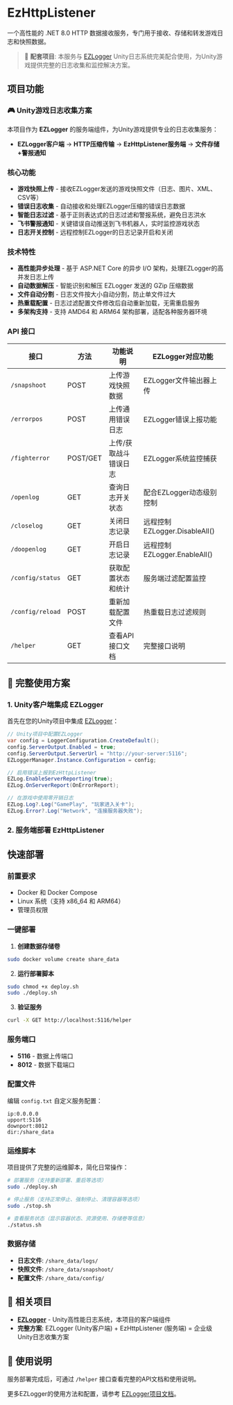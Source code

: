 # EzHttpListener

一个高性能的 .NET 8.0 HTTP 数据接收服务，专门用于接收、存储和转发游戏日志和快照数据。

> 🔗 **配套项目**: 本服务与 [EZLogger](https://github.com/summer198971/EZLogger) Unity日志系统完美配合使用，为Unity游戏提供完整的日志收集和监控解决方案。

## 项目功能

### 🎮 Unity游戏日志收集方案

本项目作为 **EZLogger** 的服务端组件，为Unity游戏提供专业的日志收集服务：

- **EZLogger客户端** → **HTTP压缩传输** → **EzHttpListener服务端** → **文件存储+警报通知**

### 核心功能
- **游戏快照上传** - 接收EZLogger发送的游戏快照文件（日志、图片、XML、CSV等）
- **错误日志收集** - 自动接收和处理EZLogger压缩的错误日志数据
- **智能日志过滤** - 基于正则表达式的日志过滤和警报系统，避免日志洪水
- **飞书警报通知** - 关键错误自动推送到飞书机器人，实时监控游戏状态
- **日志开关控制** - 远程控制EZLogger的日志记录开启和关闭

### 技术特性
- **高性能异步处理** - 基于 ASP.NET Core 的异步 I/O 架构，处理EZLogger的高并发日志上传
- **自动数据解压** - 智能识别和解压 EZLogger 发送的 GZip 压缩数据
- **文件自动分割** - 日志文件按大小自动分割，防止单文件过大
- **热重载配置** - 日志过滤配置文件修改后自动重新加载，无需重启服务
- **多架构支持** - 支持 AMD64 和 ARM64 架构部署，适配各种服务器环境

### API 接口

| 接口 | 方法 | 功能说明 | EZLogger对应功能 |
|------|------|----------|------------------|
| `/snapshoot` | POST | 上传游戏快照数据 | EZLogger文件输出器上传 |
| `/errorpos` | POST | 上传通用错误日志 | EZLogger错误上报功能 |
| `/fighterror` | POST/GET | 上传/获取战斗错误日志 | EZLogger系统监控捕获 |
| `/openlog` | GET | 查询日志开关状态 | 配合EZLogger动态级别控制 |
| `/closelog` | GET | 关闭日志记录 | 远程控制EZLogger.DisableAll() |
| `/doopenlog` | GET | 开启日志记录 | 远程控制EZLogger.EnableAll() |
| `/config/status` | GET | 获取配置状态和统计 | 服务端过滤配置监控 |
| `/config/reload` | POST | 重新加载配置文件 | 热重载日志过滤规则 |
| `/helper` | GET | 查看API接口文档 | 完整接口说明 |

## 🚀 完整使用方案

### 1. Unity客户端集成 EZLogger

首先在您的Unity项目中集成 [EZLogger](https://github.com/summer198971/EZLogger)：

```csharp
// Unity项目中配置EZLogger
var config = LoggerConfiguration.CreateDefault();
config.ServerOutput.Enabled = true;
config.ServerOutput.ServerUrl = "http://your-server:5116";
EZLoggerManager.Instance.Configuration = config;

// 启用错误上报到EzHttpListener
EZLog.EnableServerReporting(true);
EZLog.OnServerReport(OnErrorReport);

// 在游戏中使用零开销日志
EZLog.Log?.Log("GamePlay", "玩家进入关卡");
EZLog.Error?.Log("Network", "连接服务器失败");
```

### 2. 服务端部署 EzHttpListener

## 快速部署

### 前置要求
- Docker 和 Docker Compose
- Linux 系统（支持 x86_64 和 ARM64）
- 管理员权限

### 一键部署

1. **创建数据存储卷**
```bash
sudo docker volume create share_data
```

2. **运行部署脚本**
```bash
sudo chmod +x deploy.sh
sudo ./deploy.sh
```

3. **验证服务**
```bash
curl -X GET http://localhost:5116/helper
```

### 服务端口
- **5116** - 数据上传端口
- **8012** - 数据下载端口

### 配置文件
编辑 `config.txt` 自定义服务配置：
```
ip:0.0.0.0
upport:5116
downport:8012
dir:/share_data
```

### 运维脚本

项目提供了完整的运维脚本，简化日常操作：

```bash
# 部署服务（支持重新部署、重启等选项）
sudo ./deploy.sh

# 停止服务（支持正常停止、强制停止、清理容器等选项）
sudo ./stop.sh

# 查看服务状态（显示容器状态、资源使用、存储卷等信息）
./status.sh
```

### 数据存储
- **日志文件**: `/share_data/logs/`
- **快照文件**: `/share_data/snapshoot/`
- **配置文件**: `/share_data/config/`

## 🔗 相关项目

- **[EZLogger](https://github.com/summer198971/EZLogger)** - Unity高性能日志系统，本项目的客户端组件
- **完整方案**: EZLogger (Unity客户端) + EzHttpListener (服务端) = 企业级Unity日志收集方案

## 📖 使用说明

服务部署完成后，可通过 `/helper` 接口查看完整的API文档和使用说明。

更多EZLogger的使用方法和配置，请参考 [EZLogger项目文档](https://github.com/summer198971/EZLogger)。
